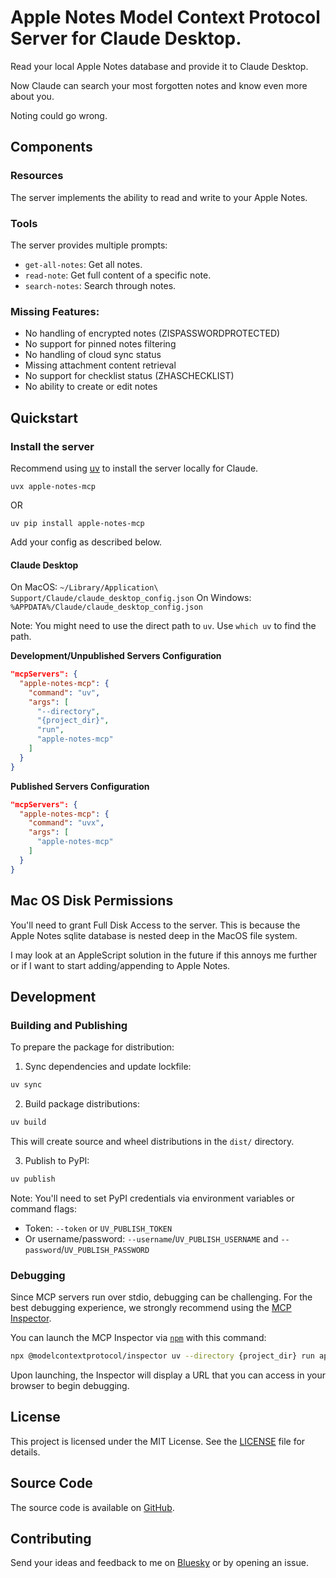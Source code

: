 # Apple Notes Model Context Protocol Server for Claude Desktop.

Read your local Apple Notes database and provide it to Claude Desktop.

Now Claude can search your most forgotten notes and know even more about you.

Noting could go wrong.

## Components

### Resources

The server implements the ability to read and write to your Apple Notes.

### Tools

The server provides multiple prompts:
- `get-all-notes`: Get all notes.
- `read-note`: Get full content of a specific note.
- `search-notes`: Search through notes.

### Missing Features:

- No handling of encrypted notes (ZISPASSWORDPROTECTED)
- No support for pinned notes filtering
- No handling of cloud sync status
- Missing attachment content retrieval
- No support for checklist status (ZHASCHECKLIST)
- No ability to create or edit notes

## Quickstart

### Install the server

Recommend using [uv](https://docs.astral.sh/uv/getting-started/installation/) to install the server locally for Claude.

```
uvx apple-notes-mcp
```
OR
```
uv pip install apple-notes-mcp
```

Add your config as described below.

#### Claude Desktop

On MacOS: `~/Library/Application\ Support/Claude/claude_desktop_config.json`
On Windows: `%APPDATA%/Claude/claude_desktop_config.json`

Note: You might need to use the direct path to `uv`. Use `which uv` to find the path.


__Development/Unpublished Servers Configuration__
  
```json
"mcpServers": {
  "apple-notes-mcp": {
    "command": "uv",
    "args": [
      "--directory",
      "{project_dir}",
      "run",
      "apple-notes-mcp"
    ]
  }
}
```


__Published Servers Configuration__
  
```json
"mcpServers": {
  "apple-notes-mcp": {
    "command": "uvx",
    "args": [
      "apple-notes-mcp"
    ]
  }
}
```


## Mac OS Disk Permissions

You'll need to grant Full Disk Access to the server. This is because the Apple Notes sqlite database is nested deep in the MacOS file system.

I may look at an AppleScript solution in the future if this annoys me further or if I want to start adding/appending to Apple Notes.

## Development

### Building and Publishing

To prepare the package for distribution:

1. Sync dependencies and update lockfile:
```bash
uv sync
```

2. Build package distributions:
```bash
uv build
```

This will create source and wheel distributions in the `dist/` directory.

3. Publish to PyPI:
```bash
uv publish
```

Note: You'll need to set PyPI credentials via environment variables or command flags:
- Token: `--token` or `UV_PUBLISH_TOKEN`
- Or username/password: `--username`/`UV_PUBLISH_USERNAME` and `--password`/`UV_PUBLISH_PASSWORD`

### Debugging

Since MCP servers run over stdio, debugging can be challenging. For the best debugging
experience, we strongly recommend using the [MCP Inspector](https://github.com/modelcontextprotocol/inspector).


You can launch the MCP Inspector via [`npm`](https://docs.npmjs.com/downloading-and-installing-node-js-and-npm) with this command:

```bash
npx @modelcontextprotocol/inspector uv --directory {project_dir} run apple-notes-mcp
```


Upon launching, the Inspector will display a URL that you can access in your browser to begin debugging.

## License

This project is licensed under the MIT License. See the [LICENSE](LICENSE) file for details.

## Source Code

The source code is available on [GitHub](https://github.com/sirmews/apple-notes-mcp).

## Contributing

Send your ideas and feedback to me on [Bluesky](https://bsky.app/profile/perfectlycromulent.bsky.social) or by opening an issue.
